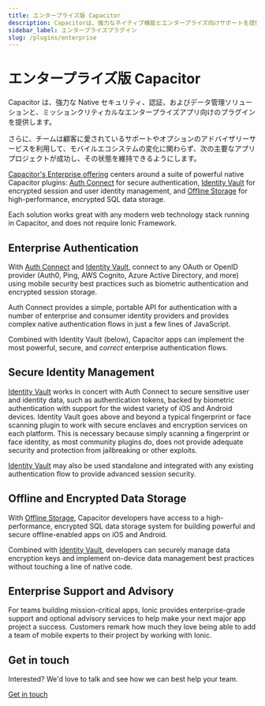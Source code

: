 ```yaml
---
title: エンタープライズ版 Capacitor
description: Capacitorは、強力なネイティブ機能とエンタープライズ向けサポートを提供します。
sidebar_label: エンタープライズプラグイン
slug: /plugins/enterprise
---
```


# エンタープライズ版 Capacitor

Capacitor は、強力な Native セキュリティ、認証、およびデータ管理ソリューションと、ミッションクリティカルなエンタープライズアプリ向けのプラグインを提供します。

さらに、チームは顧客に愛されているサポートやオプションのアドバイザリーサービスを利用して、モバイルエコシステムの変化に関わらず、次の主要なアプリプロジェクトが成功し、その状態を維持できるようにします。

[Capacitor's Enterprise offering](/plugins/enterprise.md) centers around a suite of powerful native Capacitor plugins: [Auth Connect](https://ionicframework.com/enterprise/auth-connect) for secure authentication, [Identity Vault](https://ionicframework.com/enterprise/identity-vault) for encrypted session and user identity management, and [Offline Storage](https://ionicframework.com/enterprise/offline-storage) for high-performance, encrypted SQL data storage.

Each solution works great with any modern web technology stack running in Capacitor, and does not require Ionic Framework.

## Enterprise Authentication

With [Auth Connect](https://ionicframework.com/enterprise/auth-connect) and [Identity Vault](https://ionicframework.com/enterprise/identity-vault), connect to any OAuth or OpenID provider (Auth0, Ping, AWS Cognito, Azure Active Directory, and more) using mobile security best practices such as biometric authentication and encrypted session storage.

Auth Connect provides a simple, portable API for authentication with a number of enterprise and consumer identity providers and provides complex native authentication flows in just a few lines of JavaScript.

Combined with Identity Vault (below), Capacitor apps can implement the most powerful, secure, and _correct_ enterprise authentication flows.

## Secure Identity Management

[Identity Vault](https://ionicframework.com/enterprise/identity-vault) works in concert with Auth Connect to secure sensitive user and identity data, such as authentication tokens, backed by biometric authentication with support for the widest variety of iOS and Android devices. Identity Vault goes above and beyond a typical fingerprint or face scanning plugin to work with secure enclaves and encryption services on each platform. This is necessary because simply scanning a fingerprint or face identity, as most community plugins do, does not provide adequate security and protection from jailbreaking or other exploits.

[Identity Vault](https://ionicframework.com/enterprise/identity-vault) may also be used standalone and integrated with any existing authentication flow to provide advanced session security.

## Offline and Encrypted Data Storage

With [Offline Storage](https://ionicframework.com/enterprise/offline-storage), Capacitor developers have access to a high-performance, encrypted SQL data storage system for building powerful and secure offline-enabled apps on iOS and Android.

Combined with [Identity Vault](https://ionicframework.com/enterprise/identity-vault), developers can securely manage data encryption keys and implement on-device data management best practices without touching a line of native code.

## Enterprise Support and Advisory

For teams building mission-critical apps, Ionic provides enterprise-grade support and optional advisory services to help make your next major app project a success. Customers remark how much they love being able to add a team of mobile experts to their project by working with Ionic.

## Get in touch

Interested? We'd love to talk and see how we can best help your team.

<a href="https://ionicframework.com/native" class="ui-button">Get in touch</a>
